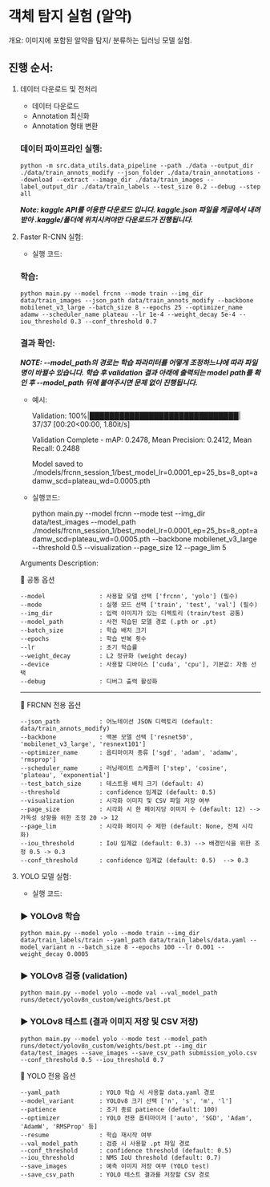 # 객체 탐지 실험 (알약)
 개요: 이미지에 포함된 알약을 탐지/ 분류하는 딥러닝 모델 실험.

 ## 진행 순서:

 1. 데이터 다운로드 및 전처리
    - 데이터 다운로드
    - Annotation 최신화
    - Annotation 형태 변환

    ### 데이터 파이프라인 실행:

        python -m src.data_utils.data_pipeline --path ./data --output_dir ./data/train_annots_modify --json_folder ./data/train_annotations --download --extract --image_dir ./data/train_images --label_output_dir ./data/train_labels --test_size 0.2 --debug --step all

    ***Note: kaggle API를 이용한 다운로드 입니다. kaggle.json 파일을 케글에서 내려받아 .kaggle/폴더에 위치시켜야만 다운로드가 진행됩니다.***

 2. Faster R-CNN 실험:
    - 실행 코드:

    ### 학습:

        python main.py --model frcnn --mode train --img_dir data/train_images --json_path data/train_annots_modify --backbone mobilenet_v3_large --batch_size 8 --epochs 25 --optimizer_name adamw --scheduler_name plateau --lr 1e-4 --weight_decay 5e-4 --iou_threshold 0.3 --conf_threshold 0.7

    ### 결과 확인:

    ***NOTE: --model_path의 경로는 학습 파라미터를 어떻게 조정하느냐에 따라 파일명이 바뀔수 있습니다. 학습 후 validation 결과 아래에 출력되는 model path를 확인 후 --model_path 뒤에 붙여주시면 문제 없이 진행됩니다.***
    
    - 예시:

        Validation: 100%|██████████████████████████████| 37/37 [00:20<00:00,  1.80it/s]

        Validation Complete - mAP: 0.2478, Mean Precision: 0.2412, Mean Recall: 0.2488

        Model saved to ./models/frcnn_session_1/best_model_lr=0.0001_ep=25_bs=8_opt=adamw_scd=plateau_wd=0.0005.pth
    
    - 실행코드:
    
        python main.py --model frcnn --mode test --img_dir data/test_images --model_path ./models/frcnn_session_1/best_model_lr=0.0001_ep=25_bs=8_opt=adamw_scd=plateau_wd=0.0005.pth --backbone mobilenet_v3_large --threshold 0.5 --visualization --page_size 12 --page_lim 5

    Arguments Description:

    🔸 공통 옵션

        --model               : 사용할 모델 선택 ['frcnn', 'yolo'] (필수)
        --mode                : 실행 모드 선택 ['train', 'test', 'val'] (필수)
        --img_dir             : 입력 이미지가 있는 디렉토리 (train/test 공통)
        --model_path          : 사전 학습된 모델 경로 (.pth or .pt)
        --batch_size          : 학습 배치 크기
        --epochs              : 학습 반복 횟수
        --lr                  : 초기 학습률
        --weight_decay        : L2 정규화 (weight decay)
        --device              : 사용할 디바이스 ['cuda', 'cpu'], 기본값: 자동 선택
        --debug               : 디버그 출력 활성화

    ------------------------------------------------------------------------------------
    
    🔸 FRCNN 전용 옵션
    
        --json_path           : 어노테이션 JSON 디렉토리 (default: data/train_annots_modify)
        --backbone            : 백본 모델 선택 ['resnet50', 'mobilenet_v3_large', 'resnext101']   
        --optimizer_name      : 옵티마이저 종류 ['sgd', 'adam', 'adamw', 'rmsprop']
        --scheduler_name      : 러닝레이트 스케줄러 ['step', 'cosine', 'plateau', 'exponential']    
        --test_batch_size     : 테스트용 배치 크기 (default: 4)    
        --threshold           : confidence 임계값 (default: 0.5)    
        --visualization       : 시각화 이미지 및 CSV 파일 저장 여부   
        --page_size           : 시각화 시 한 페이지당 이미지 수 (default: 12) --> 가독성 상향을 위한 조정 20 -> 12
        --page_lim            : 시각화 페이지 수 제한 (default: None, 전체 시각화)
        --iou_threshold       : IoU 임계값 (default: 0.3) --> 배경인식을 위한 조정 0.5 -> 0.3   
        --conf_threshold      : confidence 임계값 (default: 0.5)  --> 0.3

 4. YOLO 모델 실험:
    - 실행 코드:
    ### ▶ YOLOv8 학습
        python main.py --model yolo --mode train --img_dir data/train_labels/train --yaml_path data/train_labels/data.yaml --model_variant n --batch_size 8 --epochs 100 --lr 0.001 --weight_decay 0.0005

    ### ▶ YOLOv8 검증 (validation)
        python main.py --model yolo --mode val --val_model_path runs/detect/yolov8n_custom/weights/best.pt

    ### ▶ YOLOv8 테스트 (결과 이미지 저장 및 CSV 저장)
        python main.py --model yolo --mode test --model_path runs/detect/yolov8n_custom/weights/best.pt --img_dir data/test_images --save_images --save_csv_path submission_yolo.csv --conf_threshold 0.5 --iou_threshold 0.7

    🔸 YOLO 전용 옵션

        --yaml_path           : YOLO 학습 시 사용할 data.yaml 경로    
        --model_variant       : YOLOv8 크기 선택 ['n', 's', 'm', 'l']    
        --patience            : 조기 종료 patience (default: 100)    
        --optimizer           : YOLO 전용 옵티마이저 ['auto', 'SGD', 'Adam', 'AdamW', 'RMSProp' 등]
        --resume              : 학습 재시작 여부    
        --val_model_path      : 검증 시 사용할 .pt 파일 경로    
        --conf_threshold      : confidence threshold (default: 0.5)    
        --iou_threshold       : NMS IoU threshold (default: 0.7)    
        --save_images         : 예측 이미지 저장 여부 (YOLO test)    
        --save_csv_path       : YOLO 테스트 결과를 저장할 CSV 경로

